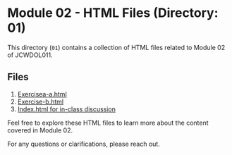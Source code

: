 # Module 02 - HTML Files (Directory: 01)

This directory (`01`) contains a collection of HTML files related to Module 02 of JCWDOL011.

## Files

1. [Exercisea-a.html](https://github.com/enginoir/JCWDOL011/blob/main/Module02/01/exercise-a.html)
2. [Exercise-b.html](https://github.com/enginoir/JCWDOL011/blob/main/Module02/01/exercise-b.html)
3. [Index.html for in-class discussion](https://github.com/enginoir/JCWDOL011/blob/main/Module02/01/index.html)


Feel free to explore these HTML files to learn more about the content covered in Module 02.

For any questions or clarifications, please reach out.
